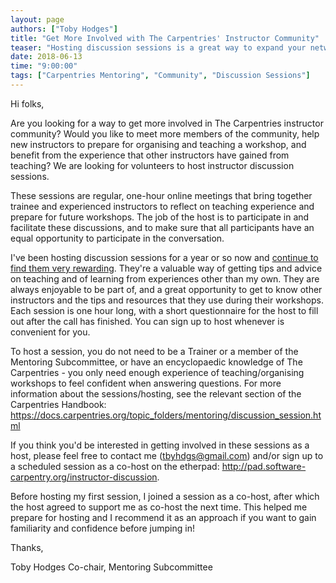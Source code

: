 ```yaml
---
layout: page
authors: ["Toby Hodges"]
title: "Get More Involved with The Carpentries' Instructor Community"
teaser: "Hosting discussion sessions is a great way to expand your network"
date: 2018-06-13
time: "9:00:00"
tags: ["Carpentries Mentoring", "Community", "Discussion Sessions"]
---
```


Hi folks,

Are you looking for a way to get more involved in The Carpentries instructor community? Would you like to meet more members 
of the community, help new instructors to prepare for organising and teaching a workshop, and benefit from the experience 
that other instructors have gained from teaching? We are looking for volunteers to host instructor discussion sessions. 

These sessions are regular, one-hour online meetings that bring together trainee and experienced instructors to reflect on 
teaching experience and prepare for future workshops. The job of the host is to participate in and facilitate these discussions, 
and to make sure that all participants have an equal opportunity to participate in the conversation.

I've been hosting discussion sessions for a year or so now and [continue to find them very rewarding](https://carpentries.org/blog/2018/06/value-of-community/). They're a valuable way 
of getting tips and advice on teaching and of learning from experiences other than my own. They are always enjoyable to 
be part of, and a great opportunity to get to know other instructors and the tips and resources that they use during 
their workshops. Each session is one hour long, with a short questionnaire for the host to fill out after the call has 
finished. You can sign up to host whenever is convenient for you. 

To host a session, you do not need to be a Trainer or a member of the Mentoring Subcommittee, or have an encyclopaedic 
knowledge of The Carpentries - you only need enough experience of teaching/organising workshops to feel confident when 
answering questions. For more information about the sessions/hosting, see the relevant section of the 
Carpentries Handbook: https://docs.carpentries.org/topic_folders/mentoring/discussion_session.html

If you think you'd be interested in getting involved in these sessions as a host, please feel free to contact me 
(tbyhdgs@gmail.com) and/or sign up to a scheduled session as a co-host on the 
etherpad: http://pad.software-carpentry.org/instructor-discussion. 

Before hosting my first session, I joined a session as a co-host, after which the host agreed to support 
me as co-host the next time. This helped me prepare for hosting and I recommend it as an approach if you 
want to gain familiarity and confidence before jumping in!

Thanks,

Toby Hodges
Co-chair, Mentoring Subcommittee
